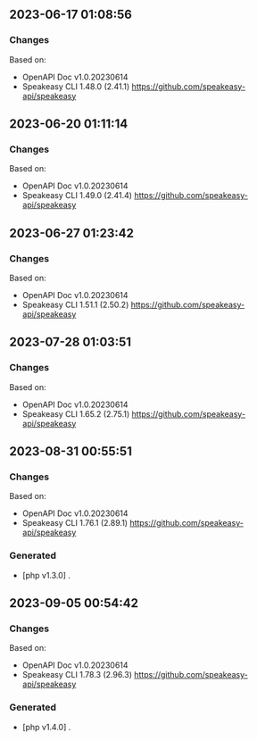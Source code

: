 

## 2023-06-17 01:08:56
### Changes
Based on:
- OpenAPI Doc v1.0.20230614 
- Speakeasy CLI 1.48.0 (2.41.1) https://github.com/speakeasy-api/speakeasy

## 2023-06-20 01:11:14
### Changes
Based on:
- OpenAPI Doc v1.0.20230614 
- Speakeasy CLI 1.49.0 (2.41.4) https://github.com/speakeasy-api/speakeasy

## 2023-06-27 01:23:42
### Changes
Based on:
- OpenAPI Doc v1.0.20230614 
- Speakeasy CLI 1.51.1 (2.50.2) https://github.com/speakeasy-api/speakeasy

## 2023-07-28 01:03:51
### Changes
Based on:
- OpenAPI Doc v1.0.20230614 
- Speakeasy CLI 1.65.2 (2.75.1) https://github.com/speakeasy-api/speakeasy

## 2023-08-31 00:55:51
### Changes
Based on:
- OpenAPI Doc v1.0.20230614 
- Speakeasy CLI 1.76.1 (2.89.1) https://github.com/speakeasy-api/speakeasy
### Generated
- [php v1.3.0] .

## 2023-09-05 00:54:42
### Changes
Based on:
- OpenAPI Doc v1.0.20230614 
- Speakeasy CLI 1.78.3 (2.96.3) https://github.com/speakeasy-api/speakeasy
### Generated
- [php v1.4.0] .